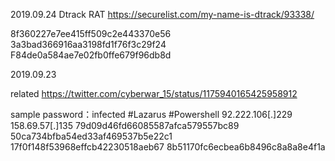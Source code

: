 2019.09.24
Dtrack RAT
https://securelist.com/my-name-is-dtrack/93338/

8f360227e7ee415ff509c2e443370e56
3a3bad366916aa3198fd1f76f3c29f24
F84de0a584ae7e02fb0ffe679f96db8d


2019.09.23

related
https://twitter.com/cyberwar_15/status/1175940165425958912

sample password：infected
#Lazarus #Powershell
92.222.106[.]229
158.69.57[.]135
79d09d46fd66085587afca579557bc89
50ca734bfba54ed33af469537b5e22c1
17f0f148f53968effcb42230518aeb67
8b51170fc6ecbea6b8496c8a8a8e4f1a
